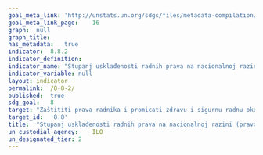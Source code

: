 ```yaml
---	
goal_meta_link:	'http://unstats.un.org/sdgs/files/metadata-compilation/Metadata-Goal-8.pdf'
goal_meta_link_page:	16
graph:	null
graph_title:	
has_metadata:	true
indicator:	8.8.2
indicator_definition:	
indicator_name:	"Stupanj usklađenosti radnih prava na nacionalnoj razini (pravo na udruživanje i kolektivno pregovaranje) s dokumentima Međunarodne organizacije rada (ILO) i nacionalnim zakonodavstvom, prema spolu i migrantskom statusu"
indicator_variable:	null
layout:	indicator
permalink:	/8-8-2/
published:	true  
sdg_goal:	8
target:	"Zaštititi prava radnika i promicati zdravu i sigurnu radnu okolinu za sve radnike, uključujući radnike migrante, posebno radnice migrante, te osobe na nesigurnim radnim mjestima"
target_id:	'8.8'
title:	"Stupanj usklađenosti radnih prava na nacionalnoj razini (pravo na udruživanje i kolektivno pregovaranje) s dokumentima Međunarodne organizacije rada (ILO) i nacionalnim zakonodavstvom, prema spolu i migrantskom statusu"
un_custodial_agency:	ILO
un_designated_tier:	2
---	
```

